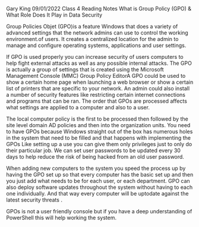 Gary King
09/01/2022
Class 4 Reading Notes
What is Group Policy (GPO) & What Role Does It Play in Data Security

Group Policies Objet (GPO)is a feature  Windows that does a variety of advanced settings that the network admins can use to control the working environment.of users.
It creates a centralized location for the admin to manage and configure operating systems, applications and user settings.

If GPO is used properly you can increase security of users computers to help fight external attacks as well as any possible internal attacks.
The GPO is actually a group of settings that is created using the Microsoft Management Console (MMC) Group Policy EditorA GPO could be used to show a certain home page when launching a web browser or show a certain list of printers that are specific to your network.
An admin could also install a number of security features like restricting certain internet connections and programs that can be ran.
The order that GPOs are processed affects what settings are applied to a computer and also to a user.

The local computer policy is the first to be processed then followed by the site level domain AD policies and then into the organization units.
You need to have GPOs because Windows straight out of the box has numerous holes in the system that need to be filled and that happens with implementing the GPOs
Like setting up a use you can give them only privileges just to only do their particular job.
We can set user passwords to be updated every 30 days to help reduce the risk of being hacked from an old user password.

When adding new computers to the system you speed the process up by having the GPO set up so that every computer has the basic set up and then you just add what needs to be for each user, or each department.
GPO can also deploy software updates throughout the system without having to each one individually. And that way every computer will be uptodate against the latest security threats .

GPOs is not a user friendly console but if you have a deep understanding of PowerShell this will help working the system.
